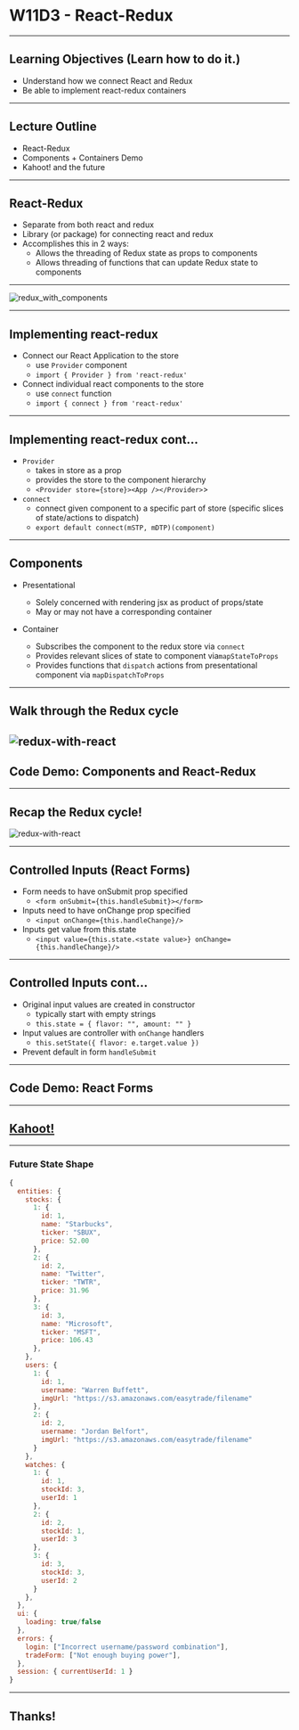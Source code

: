 # W11D3 - React-Redux

---

## Learning Objectives (Learn how to do it.)

+ Understand how we connect React and Redux
+ Be able to implement react-redux containers

---

## Lecture Outline

+ React-Redux
+ Components + Containers Demo
+ Kahoot! and the future

---

## React-Redux

+ Separate from both react and redux
+ Library (or package) for connecting react and redux
+ Accomplishes this in 2 ways:
  + Allows the threading of Redux state as props to components
  + Allows threading of functions that can update Redux state to components

---

![redux_with_components](https://raw.githubusercontent.com/appacademy/worldwide-lecture-notes/master/react/w10d5-react-redux/assets/redux_with_components.png?token=AP34ZYTZKQIB6YPLVSLAXVLBSSLOY)

---

## Implementing react-redux

+ Connect our React Application to the store
  + use `Provider` component
  + `import { Provider } from 'react-redux'`
+ Connect individual react components to the store
  + use `connect` function
  + `import { connect } from 'react-redux'`

---

## Implementing react-redux cont...

+ `Provider`
  + takes in store as a prop
  + provides the store to the component hierarchy
  + `<Provider store={store}><App /></Provider>`>
+ `connect`
  + connect given component to a specific part of store (specific slices of state/actions to dispatch)
  + `export default connect(mSTP, mDTP)(component)`

---

## Components

+ Presentational
  + Solely concerned with rendering jsx as product of props/state
  + May or may not have a corresponding container

+ Container
  + Subscribes the component to the redux store via `connect`
  + Provides relevant slices of state to component via`mapStateToProps`
  + Provides functions that `dispatch` actions from presentational component via `mapDispatchToProps`

---

## Walk through the Redux cycle
![redux-with-react](https://raw.githubusercontent.com/appacademy/worldwide-lecture-notes/master/react/w10d5-react-redux/assets/redux-cycle-only.png?token=AP34ZYU3E3TPU3FV7DDG7UTBSSLPY)
---

## Code Demo: Components and React-Redux

---

## Recap the Redux cycle!
![redux-with-react](https://raw.githubusercontent.com/appacademy/worldwide-lecture-notes/master/react/w10d5-react-redux/assets/redux-cycle-only.png?token=AP34ZYU3E3TPU3FV7DDG7UTBSSLPY)

---

## Controlled Inputs (React Forms)

+ Form needs to have onSubmit prop specified
	+ `<form onSubmit={this.handleSubmit}></form>`
+ Inputs need to have onChange prop specified
	+ `<input onChange={this.handleChange}/>`
+ Inputs get value from this.state
	+ `<input value={this.state.<state value>} onChange={this.handleChange}/>`

---

## Controlled Inputs cont...

+ Original input values are created in constructor
  + typically start with empty strings
  + `this.state = { flavor: "", amount: "" }`
+ Input values are controller with `onChange` handlers
	+ `this.setState({ flavor: e.target.value })`
+ Prevent default in form `handleSubmit`

---
## Code Demo: React Forms


---

## [Kahoot!](https://play.kahoot.it/v2/?quizId=c7f26447-0632-4822-84a2-22282e22b67a)

---

### Future State Shape
```js
{
  entities: {
    stocks: {
      1: {
        id: 1,
        name: "Starbucks",
        ticker: "SBUX",
        price: 52.00
      },
      2: {
        id: 2,
        name: "Twitter",
        ticker: "TWTR",
        price: 31.96
      },
      3: {
        id: 3,
        name: "Microsoft",
        ticker: "MSFT",
        price: 106.43
      },
    },
    users: {
      1: {
        id: 1,
        username: "Warren Buffett",
        imgUrl: "https://s3.amazonaws.com/easytrade/filename"
      },
      2: {
        id: 2,
        username: "Jordan Belfort",
        imgUrl: "https://s3.amazonaws.com/easytrade/filename"
      }
    },
    watches: {
      1: {
        id: 1,
        stockId: 3,
        userId: 1
      },
      2: {
        id: 2,
        stockId: 1,
        userId: 3
      },
      3: {
        id: 3,
        stockId: 3,
        userId: 2
      }
    },
  },
  ui: {
    loading: true/false
  },
  errors: {
    login: ["Incorrect username/password combination"],
    tradeForm: ["Not enough buying power"],
  },
  session: { currentUserId: 1 }
}
```

---

## Thanks!
